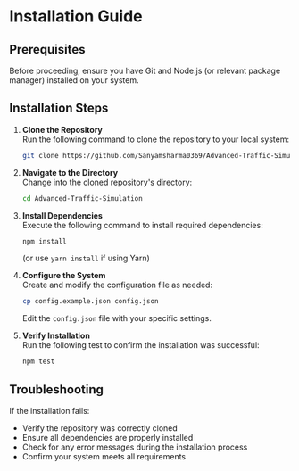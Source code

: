 # Installation Guide
 
 ## Prerequisites
 Before proceeding, ensure you have Git and Node.js (or relevant package manager) installed on your system.
 
 ## Installation Steps
 
 1. **Clone the Repository**  
    Run the following command to clone the repository to your local system:
    ```bash
    git clone https://github.com/Sanyamsharma0369/Advanced-Traffic-Simulation.git
    ```
 
 2. **Navigate to the Directory**  
    Change into the cloned repository's directory:
    ```bash
    cd Advanced-Traffic-Simulation
    ```
 
 3. **Install Dependencies**  
    Execute the following command to install required dependencies:
    ```bash
    npm install
    ```
    (or use `yarn install` if using Yarn)
 
 4. **Configure the System**  
    Create and modify the configuration file as needed:
    ```bash
    cp config.example.json config.json
    ```
    Edit the `config.json` file with your specific settings.
 
 5. **Verify Installation**  
    Run the following test to confirm the installation was successful:
    ```bash
    npm test
    ```
 
 ## Troubleshooting
 If the installation fails:
 - Verify the repository was correctly cloned
 - Ensure all dependencies are properly installed
 - Check for any error messages during the installation process
 - Confirm your system meets all requirements